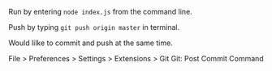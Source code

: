 Run by entering `node index.js` from the command line.

Push by typing `git push origin master` in terminal.

Would lilke to commit and push at the same time.

File > Preferences > Settings > Extensions > Git
Git: Post Commit Command
